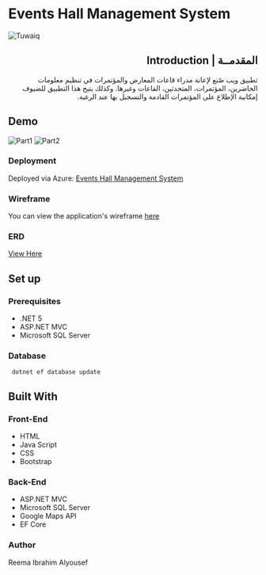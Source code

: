 


# Events Hall Management System
![Tuwaiq](https://i.imgur.com/iAeGBph.png)
<div dir="rtl" align="right" >
    
## المقدمــة | Introduction

تطبيق ويب صٌنع لإعانة مدراء قاعات المعارض والمؤتمرات في تنظيم معلومات الحاضرين، المؤتمرات، المتحدثين، القاعات وغيرها. وكذلك يتيح هذا التطبيق للضيوف إمكانية الإطلاع على المؤتمرات القادمة والتسجيل بها عند الرغبة.  
</div>

## Demo

![Part1](https://media3.giphy.com/media/IkD3bmqkzD8Gh0uKTR/giphy.gif?cid=790b7611c21917d7857c043de4f435aacfbcfa73ac6888c2&rid=giphy.gif&ct=g)
![Part2](https://media0.giphy.com/media/mlHi5laUaYpEzskkP0/giphy.gif?cid=790b761151d010d8744292c56268a0238bf58998ba7226fe&rid=giphy.gif&ct=g)

### Deployment
Deployed via Azure: <a href="https://eventshall20210619031414.azurewebsites.net/" rel="nofollow">Events Hall Management System</a>
    
### Wireframe  
You can view the application's wireframe <a href="https://imgur.com/a/GEeGkqV" rel="nofollow">here</a>    

### ERD
<a href="https://imgur.com/a/NvVOBWu" rel="nofollow">View Here</a>  

## Set up  

### Prerequisites
- .NET 5 
- ASP.NET MVC
- Microsoft SQL Server 

### Database
 ``` dotnet ef database update```

## Built With

### Front-End  
 - HTML
 - Java Script
 - CSS
 - Bootstrap 
 
### Back-End 
 - ASP.NET MVC
 - Microsoft SQL Server
 - Google Maps API
 - EF Core
 
### Author
Reema Ibrahim Alyousef


